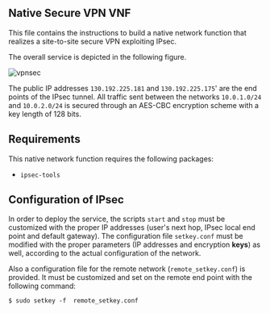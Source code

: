 ## Native Secure VPN VNF

This file contains the instructions to build a native network function that
realizes a site-to-site secure VPN exploiting IPsec.

The overall service is depicted in the following figure.

![vpnsec](https://raw.githubusercontent.com/netgroup-polito/un-orchestrator/native_function_support/NFs/native/vpn_security/figures/vpn_sec_configuration.png)

The public IP addresses `130.192.225.181` and `130.192.225.175`' are the end points
of the IPsec tunnel. All traffic sent between the networks `10.0.1.0/24` and
`10.0.2.0/24` is secured through an AES-CBC encryption scheme with a key length of
128 bits.  

## Requirements

This native network function requires the following packages:

  * `ipsec-tools`  

## Configuration of IPsec

In order to deploy the service, the scripts `start` and `stop` must be
customized with the proper IP addresses (user's next hop, IPsec local end point
and default gateway). The configuration file `setkey.conf` must be modified with
the proper parameters (IP addresses and encryption **keys**) as well, according 
to the actual configuration of the network.

Also a configuration file for the remote network (`remote_setkey.conf`) is
provided. It must be customized and set on the remote end point with the 
following command:

	$ sudo setkey -f  remote_setkey.conf

